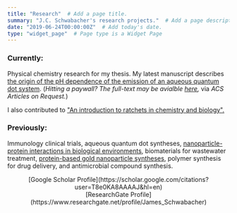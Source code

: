 ```yaml
---
title: "Research"  # Add a page title.
summary: "J.C. Schwabacher's research projects."  # Add a page description.
date: "2019-06-24T00:00:00Z"  # Add today's date.
type: "widget_page"  # Page type is a Widget Page
---
```

### Currently:
Physical chemistry research for my thesis. My latest manuscript describes [the origin of the pH dependence of the emission of an aqueous quantum dot system](https://pubs.acs.org/doi/10.1021/acs.jpcc.9b03619). (*Hitting a paywall? The full-text may be avialble [here](https://pubs.acs.org/articlesonrequest/254795442),* via *ACS Articles on Request.*)

I also contributed to ["An introduction to ratchets in chemistry and biology".](https://doi.org/10.1039/C7MH00062F)

### Previously:
Immunology clinical trials, aqueous quantum dot syntheses, [nanoparticle-protein interactions in biological environments](https://pubs.acs.org/articlesonrequest/204231824), biomaterials for wastewater treatment, [protein-based gold nanoparticle syntheses](https://doi.org/10.1039/C7DT03275G), polymer synthesis for drug delivery, and antimicrobial compound synthesis.

<center>[Google Scholar Profile](https://scholar.google.com/citations?user=T8e0KA8AAAAJ&hl=en)</center>

<center>[ResearchGate Profile](https://www.researchgate.net/profile/James_Schwabacher)</center>
